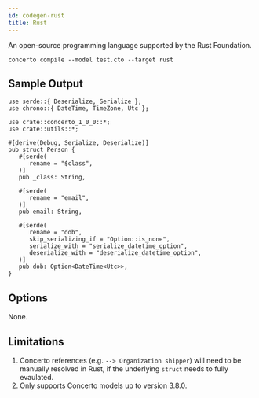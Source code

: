 ```yaml
---
id: codegen-rust
title: Rust
---
```


An open-source programming language supported by the Rust Foundation.

```base
concerto compile --model test.cto --target rust
```

## Sample Output

```
use serde::{ Deserialize, Serialize };
use chrono::{ DateTime, TimeZone, Utc };
   
use crate::concerto_1_0_0::*;
use crate::utils::*;
   
#[derive(Debug, Serialize, Deserialize)]
pub struct Person {
   #[serde(
      rename = "$class",
   )]
   pub _class: String,
   
   #[serde(
      rename = "email",
   )]
   pub email: String,
   
   #[serde(
      rename = "dob",
      skip_serializing_if = "Option::is_none",
      serialize_with = "serialize_datetime_option",
      deserialize_with = "deserialize_datetime_option",
   )]
   pub dob: Option<DateTime<Utc>>,
}
```

## Options

None.

## Limitations

1. Concerto references (e.g. `--> Organization shipper`) will need to be manually resolved in Rust, if the underlying `struct` needs to fully evaulated.
2. Only supports Concerto models up to version 3.8.0.
